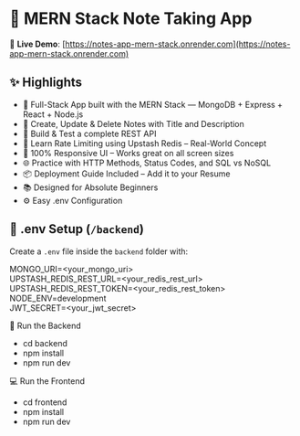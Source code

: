 # 📝 MERN Stack Note Taking App

📍 **Live Demo**: [https://notes-app-mern-stack.onrender.com](https://notes-app-mern-stack.onrender.com)

## ✨ Highlights

- 🔹 Full-Stack App built with the MERN Stack — MongoDB + Express + React + Node.js  
- 📝 Create, Update & Delete Notes with Title and Description  
- 🔧 Build & Test a complete REST API  
- 🧠 Learn Rate Limiting using Upstash Redis – Real-World Concept  
- 📱 100% Responsive UI – Works great on all screen sizes  
- 🌐 Practice with HTTP Methods, Status Codes, and SQL vs NoSQL  
- 📦 Deployment Guide Included – Add it to your Resume  
- 📚 Designed for Absolute Beginners  
- ⚙️ Easy .env Configuration

## 🧪 .env Setup (`/backend`)

Create a `.env` file inside the `backend` folder with:

MONGO_URI=<your_mongo_uri>  
UPSTASH_REDIS_REST_URL=<your_redis_rest_url>  
UPSTASH_REDIS_REST_TOKEN=<your_redis_rest_token>  
NODE_ENV=development  
JWT_SECRET=<your_jwt_secret>

🔧 Run the Backend

- cd backend  
- npm install  
- npm run dev

💻 Run the Frontend

- cd frontend  
- npm install  
- npm run dev

